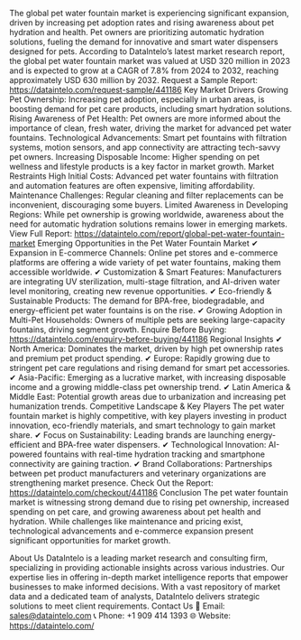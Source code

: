 The global pet water fountain market is experiencing significant expansion, driven by increasing pet adoption rates and rising awareness about pet hydration and health. Pet owners are prioritizing automatic hydration solutions, fueling the demand for innovative and smart water dispensers designed for pets.
According to DataIntelo’s latest market research report, the global pet water fountain market was valued at USD 320 million in 2023 and is expected to grow at a CAGR of 7.8% from 2024 to 2032, reaching approximately USD 630 million by 2032.
Request a Sample Report: https://dataintelo.com/request-sample/441186
Key Market Drivers
Growing Pet Ownership: Increasing pet adoption, especially in urban areas, is boosting demand for pet care products, including smart hydration solutions.
Rising Awareness of Pet Health: Pet owners are more informed about the importance of clean, fresh water, driving the market for advanced pet water fountains.
Technological Advancements: Smart pet fountains with filtration systems, motion sensors, and app connectivity are attracting tech-savvy pet owners.
Increasing Disposable Income: Higher spending on pet wellness and lifestyle products is a key factor in market growth.
Market Restraints
High Initial Costs: Advanced pet water fountains with filtration and automation features are often expensive, limiting affordability.
Maintenance Challenges: Regular cleaning and filter replacements can be inconvenient, discouraging some buyers.
Limited Awareness in Developing Regions: While pet ownership is growing worldwide, awareness about the need for automatic hydration solutions remains lower in emerging markets.
View Full Report: https://dataintelo.com/report/global-pet-water-fountain-market
Emerging Opportunities in the Pet Water Fountain Market
✔ Expansion in E-commerce Channels: Online pet stores and e-commerce platforms are offering a wide variety of pet water fountains, making them accessible worldwide.
✔ Customization & Smart Features: Manufacturers are integrating UV sterilization, multi-stage filtration, and AI-driven water level monitoring, creating new revenue opportunities.
✔ Eco-friendly & Sustainable Products: The demand for BPA-free, biodegradable, and energy-efficient pet water fountains is on the rise.
✔ Growing Adoption in Multi-Pet Households: Owners of multiple pets are seeking large-capacity fountains, driving segment growth.
Enquire Before Buying: https://dataintelo.com/enquiry-before-buying/441186
Regional Insights
✔ North America: Dominates the market, driven by high pet ownership rates and premium pet product spending.
✔ Europe: Rapidly growing due to stringent pet care regulations and rising demand for smart pet accessories.
✔ Asia-Pacific: Emerging as a lucrative market, with increasing disposable income and a growing middle-class pet ownership trend.
✔ Latin America & Middle East: Potential growth areas due to urbanization and increasing pet humanization trends.
Competitive Landscape & Key Players
The pet water fountain market is highly competitive, with key players investing in product innovation, eco-friendly materials, and smart technology to gain market share.
✔ Focus on Sustainability: Leading brands are launching energy-efficient and BPA-free water dispensers.
✔ Technological Innovation: AI-powered fountains with real-time hydration tracking and smartphone connectivity are gaining traction.
✔ Brand Collaborations: Partnerships between pet product manufacturers and veterinary organizations are strengthening market presence.
Check Out the Report: https://dataintelo.com/checkout/441186
Conclusion
The pet water fountain market is witnessing strong demand due to rising pet ownership, increased spending on pet care, and growing awareness about pet health and hydration. While challenges like maintenance and pricing exist, technological advancements and e-commerce expansion present significant opportunities for market growth.

About Us
DataIntelo is a leading market research and consulting firm, specializing in providing actionable insights across various industries. Our expertise lies in offering in-depth market intelligence reports that empower businesses to make informed decisions. With a vast repository of market data and a dedicated team of analysts, DataIntelo delivers strategic solutions to meet client requirements.
Contact Us
📧 Email: sales@dataintelo.com
📞 Phone: +1 909 414 1393
🌐 Website: https://dataintelo.com/

